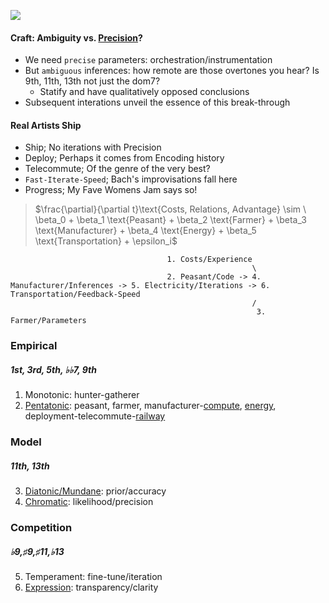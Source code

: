 ![](https://m.media-amazon.com/images/I/71LZ+PerMmL._SL1200_.jpg)

#### Craft: Ambiguity vs. [Precision](https://www.youtube.com/watch?v=6n5SqwERoOc)?
- We need `precise` parameters: orchestration/instrumentation
- But `ambiguous` inferences: how remote are those overtones you hear? Is 9th, 11th, 13th not just the dom7?
   - Statify and have qualitatively opposed conclusions
- Subsequent interations unveil the essence of this break-through

#### Real Artists Ship
- Ship; No iterations with Precision
- Deploy; Perhaps it comes from Encoding history
- Telecommute; Of the genre of the very best?
- `Fast-Iterate-Speed`; Bach's improvisations fall here
- Progress; My Fave Womens Jam says so!
  
> $\frac{\partial}{\partial t}\text{Costs, Relations, Advantage} \sim \ \beta_0 + \beta_1 \text{Peasant} + \beta_2 \text{Farmer} + \beta_3 \text{Manufacturer} + \beta_4 \text{Energy} + \beta_5 \text{Transportation} + \epsilon_i$

 
                                       1. Costs/Experience
                                                          \
                                       2. Peasant/Code -> 4. Manufacturer/Inferences -> 5. Electricity/Iterations -> 6. Transportation/Feedback-Speed
                                                          /
                                                           3. Farmer/Parameters



 
### Empirical
##### 1st, 3rd, 5th, ♭♭7, 9th
1. Monotonic: hunter-gatherer
2. [Pentatonic](https://en.wikipedia.org/wiki/Seven_Samurai): peasant, farmer, manufacturer-[compute](https://www.youtube.com/watch?v=i-o5YbNfmh0), [energy](https://www.youtube.com/watch?v=_Vik6UJTFyk), deployment-telecommute-[railway](https://www.youtube.com/watch?v=585IMBb14Kg)
### Model
##### 11th, 13th 
3. [Diatonic/Mundane](https://en.wikipedia.org/wiki/The_Good,_the_Bad_and_the_Ugly): prior/accuracy
4. [Chromatic](https://en.wikipedia.org/wiki/No_Country_for_Old_Men): likelihood/precision
### Competition
##### ♭9,♯9,♯11,♭13 
5. Temperament: fine-tune/iteration
6. [Expression](https://www.youtube.com/watch?v=e4Vp7Fpv5BI): transparency/clarity

 
